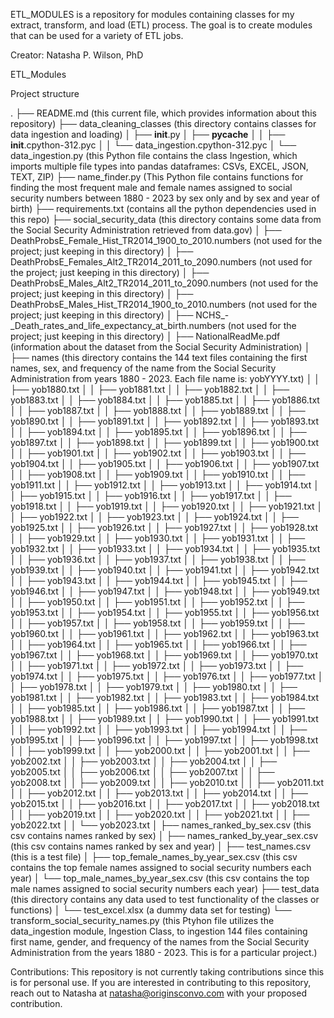 ETL_MODULES is a repository for modules containing classes for my extract, transform, and load (ETL) process. The goal is to create modules that can be used for a variety of ETL jobs.

Creator: Natasha P. Wilson, PhD

ETL_Modules

Project structure

.
├── README.md (this current file, which provides information about this repository)
├── data_cleaning_classes (this directory contains classes for data ingestion and loading)
│   ├── __init__.py
│   ├── __pycache__
│   │   ├── __init__.cpython-312.pyc
│   │   └── data_ingestion.cpython-312.pyc
│   └── data_ingestion.py (this Python file contains the class Ingestion, which imports multiple file types into pandas dataframes: CSVs, EXCEL, JSON, TEXT, ZIP)
├── name_finder.py (This Python file contains functions for finding the most frequent male and female names assigned to social security numbers between 1880 - 2023 by sex only and by sex and year of birth)
├── requirements.txt (contains all the python dependencies used in this repo)
├── social_security_data (this directory contains some data from the Social Security Administration retrieved from data.gov)
│   ├── DeathProbsE_Female_Hist_TR2014_1900_to_2010.numbers (not used for the project; just keeping in this directory)
│   ├── DeathProbsE_Females_Alt2_TR2014_2011_to_2090.numbers (not used for the project; just keeping in this directory)
│   ├── DeathProbsE_Males_Alt2_TR2014_2011_to_2090.numbers (not used for the project; just keeping in this directory)
│   ├── DeathProbsE_Males_Hist_TR2014_1900_to_2010.numbers (not used for the project; just keeping in this directory)
│   ├── NCHS_-_Death_rates_and_life_expectancy_at_birth.numbers (not used for the project; just keeping in this directory)
│   ├── NationalReadMe.pdf (information about the dataset from the Social Security Administration)
│   ├── names (this directory contains the 144 text files 
containing the first names, sex, and frequency of the name from the Social Security Administration from years 1880 - 2023. Each file name is: yobYYYY.txt)
│   │   ├── yob1880.txt
│   │   ├── yob1881.txt
│   │   ├── yob1882.txt
│   │   ├── yob1883.txt
│   │   ├── yob1884.txt
│   │   ├── yob1885.txt
│   │   ├── yob1886.txt
│   │   ├── yob1887.txt
│   │   ├── yob1888.txt
│   │   ├── yob1889.txt
│   │   ├── yob1890.txt
│   │   ├── yob1891.txt
│   │   ├── yob1892.txt
│   │   ├── yob1893.txt
│   │   ├── yob1894.txt
│   │   ├── yob1895.txt
│   │   ├── yob1896.txt
│   │   ├── yob1897.txt
│   │   ├── yob1898.txt
│   │   ├── yob1899.txt
│   │   ├── yob1900.txt
│   │   ├── yob1901.txt
│   │   ├── yob1902.txt
│   │   ├── yob1903.txt
│   │   ├── yob1904.txt
│   │   ├── yob1905.txt
│   │   ├── yob1906.txt
│   │   ├── yob1907.txt
│   │   ├── yob1908.txt
│   │   ├── yob1909.txt
│   │   ├── yob1910.txt
│   │   ├── yob1911.txt
│   │   ├── yob1912.txt
│   │   ├── yob1913.txt
│   │   ├── yob1914.txt
│   │   ├── yob1915.txt
│   │   ├── yob1916.txt
│   │   ├── yob1917.txt
│   │   ├── yob1918.txt
│   │   ├── yob1919.txt
│   │   ├── yob1920.txt
│   │   ├── yob1921.txt
│   │   ├── yob1922.txt
│   │   ├── yob1923.txt
│   │   ├── yob1924.txt
│   │   ├── yob1925.txt
│   │   ├── yob1926.txt
│   │   ├── yob1927.txt
│   │   ├── yob1928.txt
│   │   ├── yob1929.txt
│   │   ├── yob1930.txt
│   │   ├── yob1931.txt
│   │   ├── yob1932.txt
│   │   ├── yob1933.txt
│   │   ├── yob1934.txt
│   │   ├── yob1935.txt
│   │   ├── yob1936.txt
│   │   ├── yob1937.txt
│   │   ├── yob1938.txt
│   │   ├── yob1939.txt
│   │   ├── yob1940.txt
│   │   ├── yob1941.txt
│   │   ├── yob1942.txt
│   │   ├── yob1943.txt
│   │   ├── yob1944.txt
│   │   ├── yob1945.txt
│   │   ├── yob1946.txt
│   │   ├── yob1947.txt
│   │   ├── yob1948.txt
│   │   ├── yob1949.txt
│   │   ├── yob1950.txt
│   │   ├── yob1951.txt
│   │   ├── yob1952.txt
│   │   ├── yob1953.txt
│   │   ├── yob1954.txt
│   │   ├── yob1955.txt
│   │   ├── yob1956.txt
│   │   ├── yob1957.txt
│   │   ├── yob1958.txt
│   │   ├── yob1959.txt
│   │   ├── yob1960.txt
│   │   ├── yob1961.txt
│   │   ├── yob1962.txt
│   │   ├── yob1963.txt
│   │   ├── yob1964.txt
│   │   ├── yob1965.txt
│   │   ├── yob1966.txt
│   │   ├── yob1967.txt
│   │   ├── yob1968.txt
│   │   ├── yob1969.txt
│   │   ├── yob1970.txt
│   │   ├── yob1971.txt
│   │   ├── yob1972.txt
│   │   ├── yob1973.txt
│   │   ├── yob1974.txt
│   │   ├── yob1975.txt
│   │   ├── yob1976.txt
│   │   ├── yob1977.txt
│   │   ├── yob1978.txt
│   │   ├── yob1979.txt
│   │   ├── yob1980.txt
│   │   ├── yob1981.txt
│   │   ├── yob1982.txt
│   │   ├── yob1983.txt
│   │   ├── yob1984.txt
│   │   ├── yob1985.txt
│   │   ├── yob1986.txt
│   │   ├── yob1987.txt
│   │   ├── yob1988.txt
│   │   ├── yob1989.txt
│   │   ├── yob1990.txt
│   │   ├── yob1991.txt
│   │   ├── yob1992.txt
│   │   ├── yob1993.txt
│   │   ├── yob1994.txt
│   │   ├── yob1995.txt
│   │   ├── yob1996.txt
│   │   ├── yob1997.txt
│   │   ├── yob1998.txt
│   │   ├── yob1999.txt
│   │   ├── yob2000.txt
│   │   ├── yob2001.txt
│   │   ├── yob2002.txt
│   │   ├── yob2003.txt
│   │   ├── yob2004.txt
│   │   ├── yob2005.txt
│   │   ├── yob2006.txt
│   │   ├── yob2007.txt
│   │   ├── yob2008.txt
│   │   ├── yob2009.txt
│   │   ├── yob2010.txt
│   │   ├── yob2011.txt
│   │   ├── yob2012.txt
│   │   ├── yob2013.txt
│   │   ├── yob2014.txt
│   │   ├── yob2015.txt
│   │   ├── yob2016.txt
│   │   ├── yob2017.txt
│   │   ├── yob2018.txt
│   │   ├── yob2019.txt
│   │   ├── yob2020.txt
│   │   ├── yob2021.txt
│   │   ├── yob2022.txt
│   │   └── yob2023.txt
│   ├── names_ranked_by_sex.csv (this csv contains names ranked by sex)
│   ├── names_ranked_by_year_sex.csv (this csv contains names ranked by sex and year)
│   ├── test_names.csv (this is a test file)
│   ├── top_female_names_by_year_sex.csv (this csv contains the top female names assigned to social security numbers each year)
│   └── top_male_names_by_year_sex.csv (this csv contains the top male names assigned to social security numbers each year)
├── test_data (this directory contains any data used to test functionality of the classes or functions)
│   └── test_excel.xlsx (a dummy data set for testing)
└── transform_social_security_names.py (this Ptyhon file utilizes the data_ingestion module, Ingestion Class, to ingestion 144 files containing first name, gender, and frequency of the names from the Social Security Administration from the years 1880 - 2023. This is for a particular project.)


Contributions: This repository is not currently taking contributions since this is for personal use. If you are interested in contributing to this repository, reach out to Natasha at natasha@originsconvo.com with your proposed contribution. 
